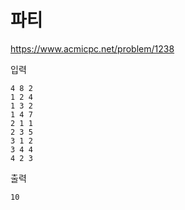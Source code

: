 # 파티
https://www.acmicpc.net/problem/1238

입력
```text
4 8 2
1 2 4
1 3 2
1 4 7
2 1 1
2 3 5
3 1 2
3 4 4
4 2 3
```
출력
```text
10
```